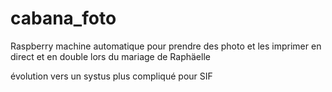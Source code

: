 # cabana_foto
Raspberry machine automatique pour prendre des photo et les imprimer en direct et en double lors du mariage de Raphäelle

évolution vers un systus plus compliqué pour SIF
